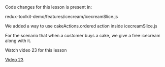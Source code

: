 <p>Code changes for this lesson is present in:</p>
<p>redux-toolkit-demo/features/icecream/icecreamSlice.js</p>

<p>We added a way to use cakeActions.ordered action inside icecreamSlice.js</p>
<p>For the scenario that when a customer buys a cake, we give a free icecream along with it.</p>
<p>Watch video 23 for this lesson</p>
<a href="https://www.youtube.com/watch?v=NBbvaF3GK9U">Video 23</a>
